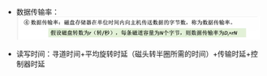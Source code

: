 

- 数据传输率：
![输入图片说明](/imgs/2025-10-07/hzcxhbryNcyTlN3P.png)

- 读写时间：寻道时间+平均旋转时延（磁头转半圈所需的时间）+传输时延+控制器时延
<!--stackedit_data:
eyJoaXN0b3J5IjpbMTk1NjQwNTM3Myw0NDA5MDU2MTldfQ==
-->